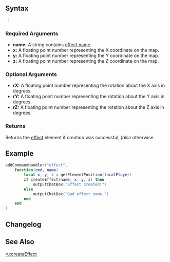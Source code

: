 Syntax
------

``` lua
 )
```

### Required Arguments

-   **name:** A string contains [effect name](/docs/element/effect#effects_list.md "wikilink").
-   **x:** A floating point number representing the X coordinate on the map.
-   **y:** A floating point number representing the Y coordinate on the map.
-   **z:** A floating point number representing the Z coordinate on the map.

### Optional Arguments

-   **rX:** A floating point number representing the rotation about the X axis in degrees.
-   **rY:** A floating point number representing the rotation about the Y axis in degrees.
-   **rZ:** A floating point number representing the rotation about the Z axis in degrees.

### Returns

Returns the [effect](/docs/element/effect.md "wikilink") element if creation was successful, *false* otherwise.

Example
-------

``` lua
addCommandHandler("effect", 
    function(cmd, name)
        local x, y, z = getElementPosition(localPlayer)
        if createEffect(name, x, y, z) then
            outputChatBox("Effect created!")
        else
            outputChatBox("Bad effect name.")
        end
    end
)
```

Changelog
---------

See Also
--------

[ru:createEffect](/docs/ru:createeffect.md "wikilink")
